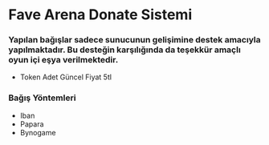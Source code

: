 # Fave Arena Donate Sistemi


### Yapılan bağışlar sadece sunucunun gelişimine destek amacıyla yapılmaktadır. Bu desteğin karşılığında da teşekkür amaçlı oyun içi eşya verilmektedir.


- Token Adet Güncel Fiyat 5tl

### Bağış Yöntemleri

- Iban
- Papara
- Bynogame